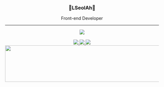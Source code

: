 <div align="center">
 
 ### 🐣LSeolAh🐥
 <p>Front-end Developer</p>
 
  ---
  <div>
    <img align="center"src="https://hits.seeyoufarm.com/api/count/incr/badge.svg?url=https%3A%2F%2Fgithub.com%2FLSeolAh&count_bg=%23171616&title_bg=%23000000&icon=github.svg&icon_color=%23E7E7E7&title=GitHub&edge_flat=false"/>
    <br>
    <br>
    <a href="mailto:snxwxh@gmail.com" target="_balnk">
      <img src="https://img.shields.io/badge/Gmail-red?style=flat&logo=Gmail&logoColor=white"/>
    </a>
    <a href="https://tar-snout-3bc.notion.site/SNXWXH-1d82d1f0bab14ce88043483b9c53ee32">
      <img src="https://img.shields.io/badge/Notion-white?style=flat&logo=Notion&logoColor=black&link=mailto:sualah0417@gmail.com"/>
    </a>
    <a href="https://velog.io/@snxwxh">
      <img src="https://img.shields.io/badge/Velog-20C997?style=flat&logo=Velog&logoColor=white"/>
    </a>
    <br>
   <a href="https://github.com/devxb/gitanimals">
     <img
       src="https://render.gitanimals.org/lines/SNXWXH?pet-id=645278710055819646"
       width="1000"
       height="120"
     />
   </a>
<!--     <br>
    <a href="https://github.com/anuraghazra/github-readme-stats">
  <img src="https://github-readme-stats.vercel.app/api?username=SNXWXH&show_icons=true&theme=material-palenight&hide_border=true&bg_color=2c2c2c&icon_color=E5BF00&text_color=fff&title_color=E5BF00&count_private=true" width=47% />
</a>
<a>
<img width= "50%" src="https://github-readme-streak-stats.herokuapp.com?user=SNXWXH&theme=dark&hide_border=true&date_format=%5BY%20%5DM%20j&background=2C2C2C&ring=E5BF00&currStreakLabel=E5BF00&sideLabels=E5BF00&fire=E5BF00" />
</a> -->
<!-- <a href="https://github.com/ashutosh00710/github-readme-activity-graph">
<img src="https://github-readme-activity-graph.cyclic.app/graph?username=LSeolAh&theme=react-dark&bg_color=2c2c2c&hide_border=true&line=E5BF00&color=E5BF00" width=98%/>
</a> -->
    <!-- <img align="left"width= "363" height="120"src="https://github-readme-streak-stats.herokuapp.com/?user=LSeolAH&" alt="LSeolAh" /> -->
    <!-- <img align="right" src="https://github-readme-stats.vercel.app/api/top-langs/?username=LSeolAh&theme=dracula&exclude_repo=Computer-Science-Engineering,clone-zoom&hide=Procfile&layout=compact&langs_count=10"/> -->
  </div>
